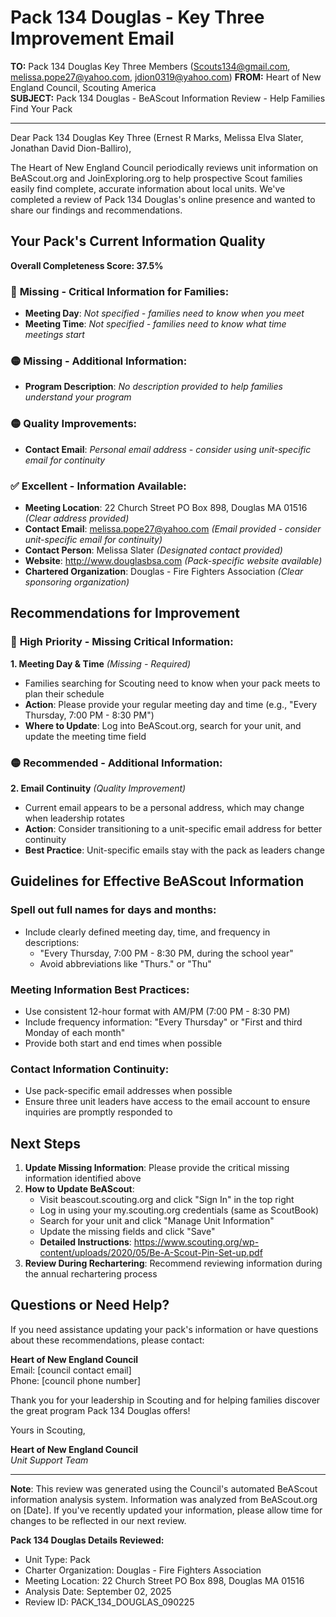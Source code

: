# Pack 134 Douglas - Key Three Improvement Email

**TO:** Pack 134 Douglas Key Three Members (Scouts134@gmail.com, melissa.pope27@yahoo.com, jdion0319@yahoo.com)
**FROM:** Heart of New England Council, Scouting America  
**SUBJECT:** Pack 134 Douglas - BeAScout Information Review - Help Families Find Your Pack  

---

Dear Pack 134 Douglas Key Three (Ernest R Marks, Melissa Elva Slater, Jonathan David Dion-Balliro),

The Heart of New England Council periodically reviews unit information on BeAScout.org and JoinExploring.org to help prospective Scout families easily find complete, accurate information about local units. We've completed a review of Pack 134 Douglas's online presence and wanted to share our findings and recommendations.

## Your Pack's Current Information Quality

**Overall Completeness Score: 37.5%**

### 🔴 **Missing - Critical Information for Families:**
- **Meeting Day**: *Not specified - families need to know when you meet*
- **Meeting Time**: *Not specified - families need to know what time meetings start*

### 🟡 **Missing - Additional Information:**
- **Program Description**: *No description provided to help families understand your program*

### 🟡 **Quality Improvements:**
- **Contact Email**: *Personal email address - consider using unit-specific email for continuity*

### ✅ **Excellent - Information Available:**
- **Meeting Location**: 22 Church Street PO Box 898, Douglas MA 01516 *(Clear address provided)*
- **Contact Email**: melissa.pope27@yahoo.com *(Email provided - consider unit-specific email for continuity)*
- **Contact Person**: Melissa Slater *(Designated contact provided)*
- **Website**: http://www.douglasbsa.com *(Pack-specific website available)*
- **Chartered Organization**: Douglas - Fire Fighters Association *(Clear sponsoring organization)*

## Recommendations for Improvement

### 🔴 **High Priority - Missing Critical Information:**

**1. Meeting Day & Time** *(Missing - Required)*
- Families searching for Scouting need to know when your pack meets to plan their schedule
- **Action**: Please provide your regular meeting day and time (e.g., "Every Thursday, 7:00 PM - 8:30 PM")
- **Where to Update**: Log into BeAScout.org, search for your unit, and update the meeting time field

### 🟡 **Recommended - Additional Information:**

**2. Email Continuity** *(Quality Improvement)*
- Current email appears to be a personal address, which may change when leadership rotates
- **Action**: Consider transitioning to a unit-specific email address for better continuity
- **Best Practice**: Unit-specific emails stay with the pack as leaders change


## Guidelines for Effective BeAScout Information

### **Spell out full names for days and months:**
- Include clearly defined meeting day, time, and frequency in descriptions:
  - "Every Thursday, 7:00 PM - 8:30 PM, during the school year"
  - Avoid abbreviations like "Thurs." or "Thu"

### **Meeting Information Best Practices:**
- Use consistent 12-hour format with AM/PM (7:00 PM - 8:30 PM)
- Include frequency information: "Every Thursday" or "First and third Monday of each month"
- Provide both start and end times when possible

### **Contact Information Continuity:**
- Use pack-specific email addresses when possible
- Ensure three unit leaders have access to the email account to ensure inquiries are promptly responded to

## Next Steps

1. **Update Missing Information**: Please provide the critical missing information identified above
2. **How to Update BeAScout**: 
   - Visit beascout.scouting.org and click "Sign In" in the top right
   - Log in using your my.scouting.org credentials (same as ScoutBook)
   - Search for your unit and click "Manage Unit Information"
   - Update the missing fields and click "Save"
   - **Detailed Instructions**: https://www.scouting.org/wp-content/uploads/2020/05/Be-A-Scout-Pin-Set-up.pdf
3. **Review During Rechartering**: Recommend reviewing information during the annual rechartering process

## Questions or Need Help?

If you need assistance updating your pack's information or have questions about these recommendations, please contact:

**Heart of New England Council**  
Email: [council contact email]  
Phone: [council phone number]

Thank you for your leadership in Scouting and for helping families discover the great program Pack 134 Douglas offers!

Yours in Scouting,

**Heart of New England Council**  
*Unit Support Team*

---

**Note**: This review was generated using the Council's automated BeAScout information analysis system. Information was analyzed from BeAScout.org on [Date]. If you've recently updated your information, please allow time for changes to be reflected in our next review.

**Pack 134 Douglas Details Reviewed:**
- Unit Type: Pack
- Charter Organization: Douglas - Fire Fighters Association  
- Meeting Location: 22 Church Street PO Box 898, Douglas MA 01516
- Analysis Date: September 02, 2025
- Review ID: PACK_134_DOUGLAS_090225